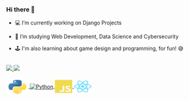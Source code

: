 ### Hi there 👋

- 💻 I’m currently working on Django Projects
- 📙 I’m studying Web Development, Data Science and Cybersecurity

- 🕹 I'm also learning about game design and programming, for fun! 😅


##

<div>
<a href="https://github.com/KabolCode">
  <img height="180em" src="https://github-readme-stats.vercel.app/api?username=KabolCode&show_icons=true&theme=dark&include_all_commits=false&count_private=true"/>
  <img src="https://github-readme-stats.vercel.app/api/top-langs?username=KabolCode&theme=dark&layout=compact&include_all_commits=false&count_private=true"/>
</div>
<div style="display: inline_block"><br>
  <img align="center" alt="Python" height="45" width="60" src="https://raw.githubusercontent.com/devicons/devicon/master/icons/python/python-original.svg">
  <img align="center" alt="Python" height="30" width="140" src="https://img.shields.io/badge/Django-092E20?style=for-the-badge&logo=django&logoColor=white">  
  <img align="center" alt="Js" height="36" width="48" src="https://raw.githubusercontent.com/devicons/devicon/master/icons/javascript/javascript-plain.svg">
  <img align="center" alt="React" height="36" width="48"   src="https://raw.githubusercontent.com/devicons/devicon/master/icons/react/react-original.svg">
 </a>
 </div>

##

